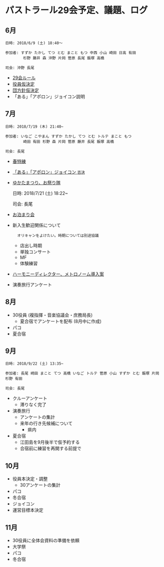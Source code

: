 # パストラール29会予定、議題、ログ

## 6月

    日時: 2018/6/9 (土) 18:40～

    参加者: すずか たかし てつ とむ まこと もつ 中西 小山 崎田 日高 有田
            杉野 藤井 森 沖野 片岡 菅原 長尾 飯塚 高橋

    司会: 沖野 長尾

+ [29会ルール](https://github.com/plageoj/pastorale29/blob/master/ルール.md)
+ [役員仮決定](https://github.com/plageoj/pastorale29/blob/master/人事.md)
+ [団方針仮決定](https://github.com/plageoj/pastorale29/blob/master/団方針.md)
+ 「ある」「アポロン」ジョイコン説明

## 7月

    日時: 2018/7/19 (木) 21:40~

    参加者: いなご こやまん すずか たかし てつ とむ トルテ まこと もつ
            崎田 有田 杉野 森 片岡 菅原 藤井 長尾 飯塚 高橋

    司会: 長尾

+ [春特練](https://github.com/plageoj/pastorale29/blob/master/行事.md#春特練)
+ [「ある」「アポロン」ジョイコン `否決`](https://github.com/plageoj/pastorale29/blob/master/行事/ジョイコン.md)
+ [ゆかたまつり、お祭り隊](https://github.com/plageoj/pastorale29/blob/master/行事/ゆかた祭り.md)

    日時: 2018/7/21 (土) 18:22~

    司会: 長尾

+ [お泊まり会](https://github.com/plageoj/pastorale29/blob/master/行事/お泊まり会.md)
+ 新入生歓迎関係について

        オリキャンをよけたい。時期については別途協議

    + 店出し時期
    + 単独コンサート
    + MF
    + 体験練習
+ [ハーモニーディレクター、メトロノーム導入案](https://github.com/plageoj/pastorale29/blob/master/技術/備品.md)
+ 演奏旅行アンケート

## 8月

+ 30役員 (複指揮・音楽協議会・庶務局長)
    + 夏合宿でアンケートを配布 (8月中に作成)
+ パコ
+ 夏合宿

## 9月

    日時: 2018/9/22 (土) 13:35~

    参加者: 長尾 崎田 まこと てつ 高橋 いなご トルテ 菅原 小山 すずか とむ 飯塚 片岡 杉野 有田

    司会: 長尾

+ クルーアンケート
    + 滞りなく完了
+ 演奏旅行
    + アンケートの集計
    + 来年の行き先候補について
        + 県内
+ 夏合宿
    + 江田島を9月後半で仮予約する
    + 合宿前に練習を再開する前提で

## 10月

+ 役員本決定・調整
    + 30アンケートの集計
+ パコ
+ 冬合宿
+ ジョイコン
+ 運営目標本決定

## 11月

+ 30役員に全体会資料の準備を依頼
+ 大学祭
+ パコ
+ 冬合宿